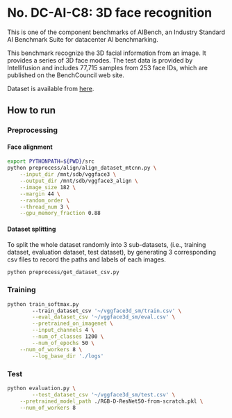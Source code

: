 # No. DC-AI-C8: 3D face recognition
This is one of the component benchmarks of AIBench, an Industry Standard AI Benchmark Suite for datacenter AI benchmarking.

This benchmark recognize the 3D facial information from an image. It provides a series of 3D face modes. The test data is provided by Intellifusion and includes 77,715 samples from 253 face IDs, which are published on the BenchCouncil web site.

Dataset is available from [here](http://125.39.136.212:8484/3dvggface2_1.tar.gz).

## How to run

### Preprocessing
#### Face alignment
```bash
export PYTHONPATH=${PWD}/src
python preprocess/align/align_dataset_mtcnn.py \
    --input_dir /mnt/sdb/vggface3 \
    --output_dir /mnt/sdb/vggface3_align \
    --image_size 182 \
    --margin 44 \
    --random_order \
    --thread_num 3 \
    --gpu_memory_fraction 0.88
```
#### Dataset splitting
To split the whole dataset randomly into 3 sub-datasets, (i.e., training dataset, evaluation dataset, test dataset), by generating 3 corresponding csv files to record the paths and labels of each images.
```bash
python preprocess/get_dataset_csv.py
```


### Training

```bash
python train_softmax.py 
		--train_dataset_csv '~/vggface3d_sm/train.csv' \
		--eval_dataset_csv '~/vggface3d_sm/eval.csv' \
		--pretrained_on_imagenet \
		--input_channels 4 \
		--num_of_classes 1200 \
		--num_of_epochs 50 \
    --num_of_workers 8 \
		--log_base_dir './logs'
```

### Test

```bash
python evaluation.py \
		--test_dataset_csv '~/vggface3d_sm/test.csv' \
    --pretrained_model_path ./RGB-D-ResNet50-from-scratch.pkl \
    --num_of_workers 8
```


